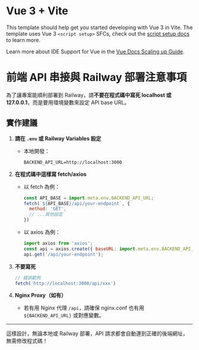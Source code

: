 # Vue 3 + Vite

This template should help get you started developing with Vue 3 in Vite. The template uses Vue 3 `<script setup>` SFCs, check out the [script setup docs](https://v3.vuejs.org/api/sfc-script-setup.html#sfc-script-setup) to learn more.

Learn more about IDE Support for Vue in the [Vue Docs Scaling up Guide](https://vuejs.org/guide/scaling-up/tooling.html#ide-support).


# 前端 API 串接與 Railway 部署注意事項

為了讓專案能順利部署到 Railway，請**不要在程式碼中寫死 localhost 或 127.0.0.1**，而是要用環境變數來設定 API base URL。

## 實作建議

1. **請在 `.env` 或 Railway Variables 設定**
   - 本地開發：
     ```env
     BACKEND_API_URL=http://localhost:3000
     ```
2. **在程式碼中這樣寫 fetch/axios**
   - 以 fetch 為例：
     ```js
     const API_BASE = import.meta.env.BACKEND_API_URL;
     fetch(`${API_BASE}/api/your-endpoint`, {
       method: 'GET',
       // ...其他設定
     })
     ```
   - 以 axios 為例：
     ```js
     import axios from 'axios';
     const api = axios.create({ baseURL: import.meta.env.BACKEND_API_URL });
     api.get('/api/your-endpoint');
     ```

3. **不要寫死**
   ```js
   // 錯誤範例
   fetch('http://localhost:3000/api/xxx')
   ```

4. **Nginx Proxy（如有）**
   - 若有用 Nginx 代理 `/api`，請確保 nginx.conf 也有用 `${BACKEND_API_URL}` 或對應變數。

---

這樣設計，無論本地或 Railway 部署，API 請求都會自動連到正確的後端網址，無需修改程式碼！
